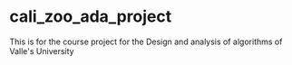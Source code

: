 # cali_zoo_ada_project
This is for the course project for the Design and analysis of algorithms of Valle's University
